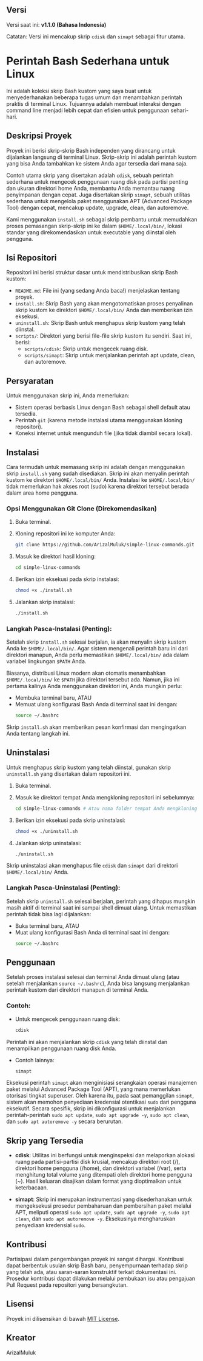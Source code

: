 ## Versi

Versi saat ini: **v1.1.0 (Bahasa Indonesia)**

Catatan: Versi ini mencakup skrip `cdisk` dan `simapt` sebagai fitur utama.

# Perintah Bash Sederhana untuk Linux

Ini adalah koleksi skrip Bash kustom yang saya buat untuk menyederhanakan beberapa tugas umum dan menambahkan perintah praktis di terminal Linux. Tujuannya adalah membuat interaksi dengan command line menjadi lebih cepat dan efisien untuk penggunaan sehari-hari.

## Deskripsi Proyek

Proyek ini berisi skrip-skrip Bash independen yang dirancang untuk dijalankan langsung di terminal Linux. Skrip-skrip ini adalah perintah kustom yang bisa Anda tambahkan ke sistem Anda agar tersedia dari mana saja.

Contoh utama skrip yang disertakan adalah `cdisk`, sebuah perintah sederhana untuk mengecek penggunaan ruang disk pada partisi penting dan ukuran direktori home Anda, membantu Anda memantau ruang penyimpanan dengan cepat. Juga disertakan skrip `simapt`, sebuah utilitas sederhana untuk mengelola paket menggunakan APT (Advanced Package Tool) dengan cepat, mencakup update, upgrade, clean, dan autoremove.

Kami menggunakan `install.sh` sebagai skrip pembantu untuk memudahkan proses pemasangan skrip-skrip ini ke dalam `$HOME/.local/bin/`, lokasi standar yang direkomendasikan untuk executable yang diinstal oleh pengguna.

## Isi Repositori

Repositori ini berisi struktur dasar untuk mendistribusikan skrip Bash kustom:

- `README.md`: File ini (yang sedang Anda baca!) menjelaskan tentang proyek.
- `install.sh`: Skrip Bash yang akan mengotomatiskan proses penyalinan skrip kustom ke direktori `$HOME/.local/bin/` Anda dan memberikan izin eksekusi.
- `uninstall.sh`: Skrip Bash untuk menghapus skrip kustom yang telah diinstal.
- `scripts/`: Direktori yang berisi file-file skrip kustom itu sendiri. Saat ini, berisi:
  - `scripts/cdisk`: Skrip untuk mengecek ruang disk.
  - `scripts/simapt`: Skrip untuk menjalankan perintah apt update, clean, dan autoremove.

## Persyaratan

Untuk menggunakan skrip ini, Anda memerlukan:

- Sistem operasi berbasis Linux dengan Bash sebagai shell default atau tersedia.
- Perintah `git` (karena metode instalasi utama menggunakan kloning repositori).
- Koneksi internet untuk mengunduh file (jika tidak diambil secara lokal).

## Instalasi

Cara termudah untuk memasang skrip ini adalah dengan menggunakan skrip `install.sh` yang sudah disediakan. Skrip ini akan menyalin perintah kustom ke direktori `$HOME/.local/bin/` Anda. Instalasi ke `$HOME/.local/bin/` tidak memerlukan hak akses root (sudo) karena direktori tersebut berada dalam area home pengguna.

### Opsi Menggunakan Git Clone (Direkomendasikan)

1. Buka terminal.
2. Kloning repositori ini ke komputer Anda:
   ```bash
   git clone https://github.com/ArizalMuluk/simple-linux-commands.git
   ```

3. Masuk ke direktori hasil kloning:
   ```bash
   cd simple-linux-commands
   ```

4. Berikan izin eksekusi pada skrip instalasi:
   ```bash
   chmod +x ./install.sh
   ```

5. Jalankan skrip instalasi:
   ```bash
   ./install.sh
   ```

### Langkah Pasca-Instalasi (Penting):

Setelah skrip `install.sh` selesai berjalan, ia akan menyalin skrip kustom Anda ke `$HOME/.local/bin/`. Agar sistem mengenali perintah baru ini dari direktori manapun, Anda perlu memastikan `$HOME/.local/bin/` ada dalam variabel lingkungan `$PATH` Anda.

Biasanya, distribusi Linux modern akan otomatis menambahkan `$HOME/.local/bin/` ke `$PATH` jika direktori tersebut ada. Namun, jika ini pertama kalinya Anda menggunakan direktori ini, Anda mungkin perlu:

- Membuka terminal baru, ATAU
- Memuat ulang konfigurasi Bash Anda di terminal saat ini dengan:
  ```bash
  source ~/.bashrc
  ```

Skrip `install.sh` akan memberikan pesan konfirmasi dan mengingatkan Anda tentang langkah ini.

## Uninstalasi

Untuk menghapus skrip kustom yang telah diinstal, gunakan skrip `uninstall.sh` yang disertakan dalam repositori ini.

1. Buka terminal.
2. Masuk ke direktori tempat Anda mengkloning repositori ini sebelumnya:
   ```bash
   cd simple-linux-commands # Atau nama folder tempat Anda mengkloning repo
   ```

3. Berikan izin eksekusi pada skrip uninstalasi:
   ```bash
   chmod +x ./uninstall.sh
   ```

4. Jalankan skrip uninstalasi:
   ```bash
   ./uninstall.sh
   ```

Skrip uninstalasi akan menghapus file `cdisk` dan `simapt` dari direktori `$HOME/.local/bin/` Anda.

### Langkah Pasca-Uninstalasi (Penting):

Setelah skrip `uninstall.sh` selesai berjalan, perintah yang dihapus mungkin masih aktif di terminal saat ini sampai shell dimuat ulang. Untuk memastikan perintah tidak bisa lagi dijalankan:

- Buka terminal baru, ATAU
- Muat ulang konfigurasi Bash Anda di terminal saat ini dengan:
  ```bash
  source ~/.bashrc
  ```

## Penggunaan

Setelah proses instalasi selesai dan terminal Anda dimuat ulang (atau setelah menjalankan `source ~/.bashrc`), Anda bisa langsung menjalankan perintah kustom dari direktori manapun di terminal Anda.

### Contoh:

- Untuk mengecek penggunaan ruang disk:
  ```bash
  cdisk
  ```

Perintah ini akan menjalankan skrip `cdisk` yang telah diinstal dan menampilkan penggunaan ruang disk Anda.

- Contoh lainnya:
  ```bash
  simapt
  ```

Eksekusi perintah `simapt` akan menginisiasi serangkaian operasi manajemen paket melalui Advanced Package Tool (APT), yang mana memerlukan otorisasi tingkat superuser. Oleh karena itu, pada saat pemanggilan `simapt`, sistem akan memohon penyediaan kredensial otentikasi `sudo` dari pengguna eksekutif. Secara spesifik, skrip ini dikonfigurasi untuk menjalankan perintah-perintah `sudo apt update`, `sudo apt upgrade -y`, `sudo apt clean`, dan `sudo apt autoremove -y` secara berurutan.

## Skrip yang Tersedia

- **cdisk**: Utilitas ini berfungsi untuk menginspeksi dan melaporkan alokasi ruang pada partisi-partisi disk krusial, mencakup direktori root (/), direktori home pengguna (/home), dan direktori variabel (/var), serta menghitung total volume yang ditempati oleh direktori home pengguna (~). Hasil keluaran disajikan dalam format yang dioptimalkan untuk keterbacaan.

- **simapt**: Skrip ini merupakan instrumentasi yang disederhanakan untuk mengeksekusi prosedur pembaharuan dan pembersihan paket melalui APT, meliputi operasi `sudo apt update`, `sudo apt upgrade -y`, `sudo apt clean`, dan `sudo apt autoremove -y`. Eksekusinya mengharuskan penyediaan kredensial `sudo`.

## Kontribusi

Partisipasi dalam pengembangan proyek ini sangat dihargai. Kontribusi dapat berbentuk usulan skrip Bash baru, penyempurnaan terhadap skrip yang telah ada, atau saran-saran konstruktif terkait dokumentasi ini. Prosedur kontribusi dapat dilakukan melalui pembukaan isu atau pengajuan Pull Request pada repositori yang bersangkutan.

## Lisensi

Proyek ini dilisensikan di bawah [MIT License](./LICENSE).

## Kreator

ArizalMuluk
